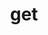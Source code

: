 ---
title: get
api:
  file: api_gateway_swagger.json
  operationId: get_api-v2-licenses-terms-default
hidden: false
---